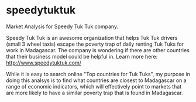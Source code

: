 # speedytuktuk
Market Analysis for Speedy Tuk Tuk company.

Speedy Tuk Tuk is an awesome organization that helps Tuk Tuk drivers (small 3 wheel taxis) escape the poverty trap of daily renting Tuk Tuks for work in Madagascar. The company is wondering if there are other countries that their business model could be helpful in. Learn more here: http://www.speedytuktuk.com/

While it is easy to search online "Top countries for Tuk Tuks", my purpose in doing this analsys is to find what countries are closest to Madagascar on a range of economic indicators, which will effectively point to markets that are more likely to have a similar poverty trap that is found in Madagascar.
